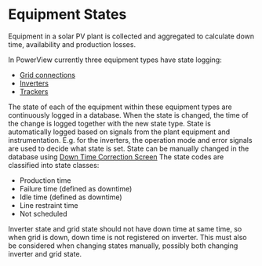 # Equipment States

Equipment in a solar PV plant is collected and aggregated to calculate down time, availability and production losses.

In PowerView currently three equipment types have state logging:
- [Grid connections](grid.md)
- [Inverters](inverter.md)
- [Trackers](tracker.md)

The state of each of the equipment within these equipment types are continuously logged in a database. When the state is changed, the time of the change is logged together with the new state type. 
State is automatically logged based on signals from the plant equipment and instrumentation. E.g. for the inverters, the operation mode and error signals are used to decide what state is set.
State can be manually changed in the database using [Down Time Correction Screen](../../user_interfaces/Manual%20Data%20Registration/Down%20Time%20Correction/Down%20Time%20Correction.md)
The state codes are classified into state classes:
- Production time
- Failure time (defined as downtime)
- Idle time (defined as downtime)
- Line restraint time
- Not scheduled

Inverter state and grid state should not have down time at same time, so when grid is down, down time is not registered on inverter. 
This must also be considered when changing states manually, possibly both changing inverter and grid state.
